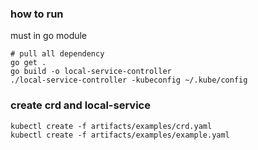 ### how to run

must in go module 

    # pull all dependency
    go get .
    go build -o local-service-controller
    ./local-service-controller -kubeconfig ~/.kube/config 
    
### create crd and local-service

    kubectl create -f artifacts/examples/crd.yaml
    kubectl create -f artifacts/examples/example.yaml
